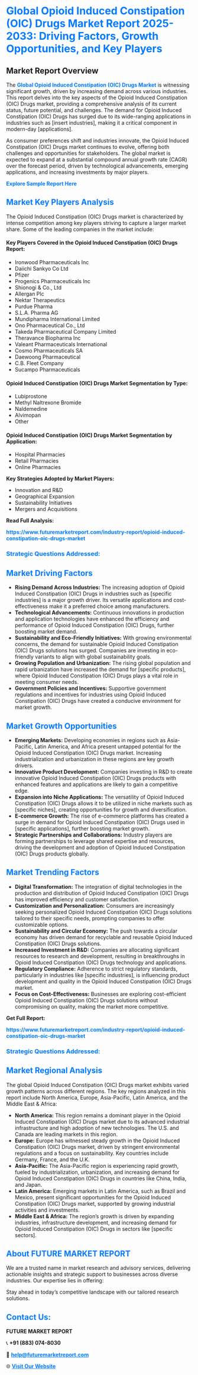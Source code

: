 <h1 style="color: #007BFF;">Global Opioid Induced Constipation (OIC) Drugs Market Report 2025-2033: Driving Factors, Growth Opportunities, and Key Players</h1>

<section id="overview">
<h2>Market Report Overview</h2>
<p>The <a href="https://www.futuremarketreport.com/industry-report/opioid-induced-constipation-oic-drugs-market" style="color: #007BFF; text-decoration: none;"><strong>Global Opioid Induced Constipation (OIC) Drugs Market</strong></a> is witnessing significant growth, driven by increasing demand across various industries. This report delves into the key aspects of the Opioid Induced Constipation (OIC) Drugs market, providing a comprehensive analysis of its current status, future potential, and challenges. The demand for Opioid Induced Constipation (OIC) Drugs has surged due to its wide-ranging applications in industries such as [insert industries], making it a critical component in modern-day [applications].</p>
<p>As consumer preferences shift and industries innovate, the Opioid Induced Constipation (OIC) Drugs market continues to evolve, offering both challenges and opportunities for stakeholders. The global market is expected to expand at a substantial compound annual growth rate (CAGR) over the forecast period, driven by technological advancements, emerging applications, and increasing investments by major players.</p>
</section>

<section id="overview">
<p><a href="https://www.futuremarketreport.com/request-sample/reportId=89433" style="color: #007BFF; text-decoration: none;"><strong>Explore Sample Report Here</strong></a></p>
</section>

<section id="key-players">
<h2 style="color: #007BFF;">Market Key Players Analysis</h2>
<p>The Opioid Induced Constipation (OIC) Drugs market is characterized by intense competition among key players striving to capture a larger market share. Some of the leading companies in the market include:</p>
<h4>Key Players Covered in the Opioid Induced Constipation (OIC) Drugs Report:</h4>
<ul><li>Ironwood Pharmaceuticals Inc</li><li>Daiichi Sankyo Co Ltd</li><li>Pfizer</li><li>Progenics Pharmaceuticals Inc</li><li>Shionogi &amp; Co., Ltd</li><li>Allergan Plc</li><li>Nektar Therapeutics</li><li>Purdue Pharma</li><li>S.L.A. Pharma AG</li><li>Mundipharma International Limited</li><li>Ono Pharmaceutical Co., Ltd</li><li>Takeda Pharmaceutical Company Limited</li><li>Theravance Biopharma Inc</li><li>Valeant Pharmaceuticals International</li><li>Cosmo Pharmaceuticals SA</li><li>Daewoong Pharmaceutical</li><li>C.B. Fleet Company</li><li>Sucampo Pharmaceuticals</li></ul>
<h4>Opioid Induced Constipation (OIC) Drugs Market Segmentation by Type:</h4>
<ul><li>Lubiprostone</li><li>Methyl Naltrexone Bromide</li><li>Naldemedine</li><li>Alvimopan</li><li>Other</li></ul>

<h4>Opioid Induced Constipation (OIC) Drugs Market Segmentation by Application:</h4>
<ul><li>Hospital Pharmacies</li><li>Retail Pharmacies</li><li>Online Pharmacies</li></ul>
<p><strong>Key Strategies Adopted by Market Players:</strong></p>
<ul>
<li>Innovation and R&D</li>
<li>Geographical Expansion</li>
<li>Sustainability Initiatives</li>
<li>Mergers and Acquisitions</li>
</ul>
</section>

<section>
<p><strong>Read Full Analysis: </strong></p><a href="https://www.futuremarketreport.com/industry-report/opioid-induced-constipation-oic-drugs-market" style="color: #007BFF; text-decoration: none;"><strong>https://www.futuremarketreport.com/industry-report/opioid-induced-constipation-oic-drugs-market</strong></a>
<h3 style="color: #007BFF;">Strategic Questions Addressed:</h3>
</section>

<section id="driving-factors">
<h2 style="color: #007BFF;">Market Driving Factors</h2>
<ul>
<li><strong>Rising Demand Across Industries:</strong> The increasing adoption of Opioid Induced Constipation (OIC) Drugs in industries such as [specific industries] is a major growth driver. Its versatile applications and cost-effectiveness make it a preferred choice among manufacturers.</li>
<li><strong>Technological Advancements:</strong> Continuous innovations in production and application technologies have enhanced the efficiency and performance of Opioid Induced Constipation (OIC) Drugs, further boosting market demand.</li>
<li><strong>Sustainability and Eco-Friendly Initiatives:</strong> With growing environmental concerns, the demand for sustainable Opioid Induced Constipation (OIC) Drugs solutions has surged. Companies are investing in eco-friendly variants to align with global sustainability goals.</li>
<li><strong>Growing Population and Urbanization:</strong> The rising global population and rapid urbanization have increased the demand for [specific products], where Opioid Induced Constipation (OIC) Drugs plays a vital role in meeting consumer needs.</li>
<li><strong>Government Policies and Incentives:</strong> Supportive government regulations and incentives for industries using Opioid Induced Constipation (OIC) Drugs have created a conducive environment for market growth.</li>
</ul>
</section>

<section id="growth-opportunities">
<h2 style="color: #007BFF;">Market Growth Opportunities</h2>
<ul>
<li><strong>Emerging Markets:</strong> Developing economies in regions such as Asia-Pacific, Latin America, and Africa present untapped potential for the Opioid Induced Constipation (OIC) Drugs market. Increasing industrialization and urbanization in these regions are key growth drivers.</li>
<li><strong>Innovative Product Development:</strong> Companies investing in R&D to create innovative Opioid Induced Constipation (OIC) Drugs products with enhanced features and applications are likely to gain a competitive edge.</li>
<li><strong>Expansion into Niche Applications:</strong> The versatility of Opioid Induced Constipation (OIC) Drugs allows it to be utilized in niche markets such as [specific niches], creating opportunities for growth and diversification.</li>
<li><strong>E-commerce Growth:</strong> The rise of e-commerce platforms has created a surge in demand for Opioid Induced Constipation (OIC) Drugs used in [specific applications], further boosting market growth.</li>
<li><strong>Strategic Partnerships and Collaborations:</strong> Industry players are forming partnerships to leverage shared expertise and resources, driving the development and adoption of Opioid Induced Constipation (OIC) Drugs products globally.</li>
</ul>
</section>

<section id="trending-factors">
<h2 style="color: #007BFF;">Market Trending Factors</h2>
<ul>
<li><strong>Digital Transformation:</strong> The integration of digital technologies in the production and distribution of Opioid Induced Constipation (OIC) Drugs has improved efficiency and customer satisfaction.</li>
<li><strong>Customization and Personalization:</strong> Consumers are increasingly seeking personalized Opioid Induced Constipation (OIC) Drugs solutions tailored to their specific needs, prompting companies to offer customizable options.</li>
<li><strong>Sustainability and Circular Economy:</strong> The push towards a circular economy has driven demand for recyclable and reusable Opioid Induced Constipation (OIC) Drugs solutions.</li>
<li><strong>Increased Investment in R&D:</strong> Companies are allocating significant resources to research and development, resulting in breakthroughs in Opioid Induced Constipation (OIC) Drugs technology and applications.</li>
<li><strong>Regulatory Compliance:</strong> Adherence to strict regulatory standards, particularly in industries like [specific industries], is influencing product development and quality in the Opioid Induced Constipation (OIC) Drugs market.</li>
<li><strong>Focus on Cost-Effectiveness:</strong> Businesses are exploring cost-efficient Opioid Induced Constipation (OIC) Drugs solutions without compromising on quality, making the market more competitive.</li>
</ul>
</section>

<section>
<p><strong>Get Full Report: </strong></p><a href="https://www.futuremarketreport.com/industry-report/opioid-induced-constipation-oic-drugs-market" style="color: #007BFF; text-decoration: none;"><strong>https://www.futuremarketreport.com/industry-report/opioid-induced-constipation-oic-drugs-market</strong></a>
<h3 style="color: #007BFF;">Strategic Questions Addressed:</h3>
</section>


<section id="regional-analysis">
<h2 style="color: #007BFF;">Market Regional Analysis</h2>
<p>The global Opioid Induced Constipation (OIC) Drugs market exhibits varied growth patterns across different regions. The key regions analyzed in this report include North America, Europe, Asia-Pacific, Latin America, and the Middle East & Africa:</p>
<ul>
<li><strong>North America:</strong> This region remains a dominant player in the Opioid Induced Constipation (OIC) Drugs market due to its advanced industrial infrastructure and high adoption of new technologies. The U.S. and Canada are leading markets in this region.</li>
<li><strong>Europe:</strong> Europe has witnessed steady growth in the Opioid Induced Constipation (OIC) Drugs market, driven by stringent environmental regulations and a focus on sustainability. Key countries include Germany, France, and the U.K.</li>
<li><strong>Asia-Pacific:</strong> The Asia-Pacific region is experiencing rapid growth, fueled by industrialization, urbanization, and increasing demand for Opioid Induced Constipation (OIC) Drugs in countries like China, India, and Japan.</li>
<li><strong>Latin America:</strong> Emerging markets in Latin America, such as Brazil and Mexico, present significant opportunities for the Opioid Induced Constipation (OIC) Drugs market, supported by growing industrial activities and investments.</li>
<li><strong>Middle East & Africa:</strong> The region’s growth is driven by expanding industries, infrastructure development, and increasing demand for Opioid Induced Constipation (OIC) Drugs in sectors like [specific sectors].</li>
</ul>
</section>

<footer>
<h2 style="color: #007BFF;">About FUTURE MARKET REPORT</h2>
<p>We are a trusted name in market research and advisory services, delivering actionable insights and strategic support to businesses across diverse industries. Our expertise lies in offering:</p>

<p>Stay ahead in today’s competitive landscape with our tailored research solutions.</p>

<h2 style="color: #007BFF;">Contact Us:</h2>
<p><strong>FUTURE MARKET REPORT</strong></p>
<p>📞 <strong>+91 (883) 074-8030</strong></p>
<p>📧 <strong><a href="mailto:help@futuremarketreport.com" style="color: #007BFF;">help@futuremarketreport.com</a></strong></p>
<p>🌐 <strong><a href="https://www.futuremarketreport.com/" style="color: #007BFF;">Visit Our Website</a></strong></p>
</footer>